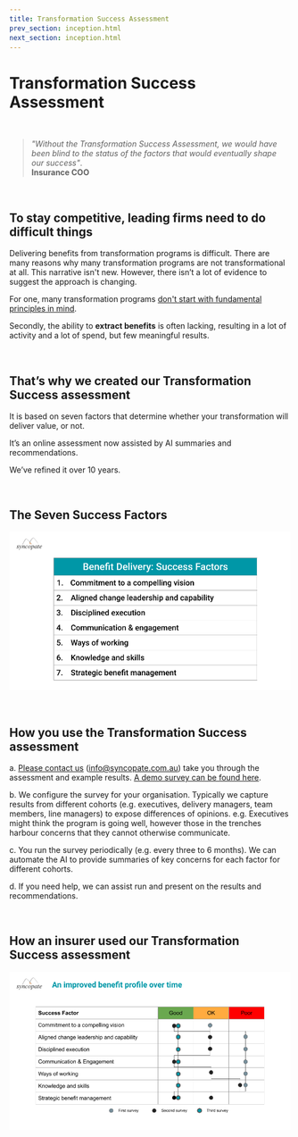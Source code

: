 ```yaml
---
title: Transformation Success Assessment
prev_section: inception.html
next_section: inception.html
---
```


Transformation Success Assessment
==============


<br>

> *"Without the Transformation Success Assessment, we would have been blind to the status of the factors that would eventually shape our success"*.
 <br> **Insurance COO**

 <br>

To stay competitive, leading firms need to do **difficult things**
--------------

Delivering benefits from transformation programs is difficult. There are many reasons why many transformation programs are not transformational at all. This narrative isn't new. However, there isn’t a lot of evidence to suggest the approach is changing.

For one, many transformation programs [don't start with fundamental principles in mind](https://www.linkedin.com/pulse/reasons-your-transformation-isnt-forde-smith%3FtrackingId=7SfokilfSQylWFCFnlrBeg%253D%253D/?trackingId=7SfokilfSQylWFCFnlrBeg%3D%3D). 

Secondly, the ability to **extract benefits** is often lacking, resulting in a lot of activity and a lot of spend, but few meaningful results. 

<br>

That’s why we created our **Transformation Success** assessment
--------------

It is based on seven factors that determine whether your transformation will deliver value, or not. 

It’s an online assessment now assisted by AI summaries and recommendations.

We’ve refined it over 10 years.

<br>

The Seven **Success Factors**
--------------

![Customer Success Factors](/assets/BenefitDelivery-SF.png "Benefit Delivery Success Factors")

<br>

How you use the **Transformation Success** assessment
--------------


a. [Please contact us](mailto:info@syncopate.com.au) (info@syncopate.com.au) take you through the assessment and example results. [A demo survey can be found here](https://www.surveymonkey.com/r/HFK2RTZ).

b. We configure the survey for your organisation. Typically we capture results from different cohorts (e.g. executives, delivery managers, team members, line managers) to expose differences of opinions. e.g. Executives might think the program is going well, however those in the trenches harbour concerns that they cannot otherwise communicate. 

c. You run the survey periodically (e.g. every three to 6 months). We can automate the AI to provide summaries of key concerns for each factor for different cohorts. 

d. If you need help, we can assist run and present on the results and recommendations.

<br>

How an insurer used our **Transformation Success** assessment
--------------


![Customer Succcess Example Survey Outputs](/assets/BenefitDelivery-Survey.png "Customer Succcess Example Survey Outputs")








